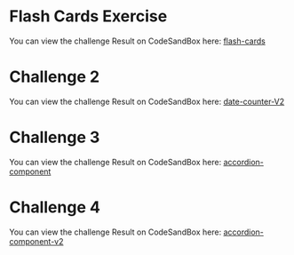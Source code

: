 # Flash Cards Exercise

You can view the challenge Result on CodeSandBox here: [flash-cards](https://codesandbox.io/p/sandbox/flash-cards-jvy7kc?file=%2Fsrc%2FApp.js)

# Challenge 2

You can view the challenge Result on CodeSandBox here: [date-counter-V2](https://codesandbox.io/p/sandbox/date-counter-v2-fh5gps?file=%2Fsrc%2FApp.js%3A56%2C57)

# Challenge 3

You can view the challenge Result on CodeSandBox here: [accordion-component](https://codesandbox.io/p/sandbox/accordion-component-3khjly?file=%2Fsrc%2FApp.js%3A53%2C1)

# Challenge 4

You can view the challenge Result on CodeSandBox here: [accordion-component-v2](https://codesandbox.io/p/sandbox/accordion-component-v2-hm4yjt?file=%2Fsrc%2FApp.js%3A55%2C43)
